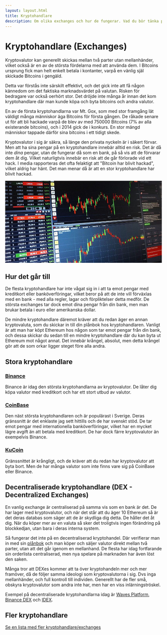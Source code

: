 ```yaml
---
layout: layout.html
title: Kryptohandlare
description: Om olika exchanges och hur de fungerar. Vad du bör tänka på, och riskerna med att lämna sina tillgångar på hos en exchange.
---
```


# Kryptohandlare (Exchanges)

Kryptovalutor kan generellt skickas mellan två parter utan mellanhänder, vilket också är en av de största fördelarna med att använda dem. I Bitcoins ursprung fick man helt enkelt betala i kontanter, varpå en vänlig själ skickade Bitcoins i gengäld.

Detta var förstås inte särskilt effektivt, och det gick inte att få någon kännedom om det faktiska marknadsvärdet på valutan. Risken för bedragare var också oerhört stor. Det dröjde inte många år innan det kom kryptohandlare där man kunde köpa och byta bitcoins och andra valutor.

En av de första kryptohandlarna var Mt. Gox, som med stor framgång lät väldigt många människor äga Bitcoins för första gången. De råkade senare ut för att bli hackade varpå de blev av med 750000 Bitcoins (7% av alla existerande bitcoins), och i 2014 gick de i konkurs. En stor mängd människor tappade därför sina bitcoins i ett tidigt skede.

Kryptovalutor i sig är säkra, så länge den privata nyckeln är i säkert förvar. Men att ha sina pengar på en kryptohandlare innebär alltid en risk. Det är då inte _dina_ pengar, utan de fungerar då som en bank, på så vis att de förvarar dem åt dig. Vilket naturligtvis innebär en risk att de går förlorade vid ett hack. I media rapporteras det ofta felaktigt att "Bitcoin har blivit hackad", vilket aldrig har hänt. Det man menar då är att en stor kryptohandlare har blivit hackad.

![Kryptohandel](../img/exchange.jpg 'Kryptohandel')

## Hur det går till

De flesta kryptohandlare har inte vågat sig in i att ta emot pengar med kreditkort eller banköverföringar, vilket beror på att de inte vill förväxlas med en bank - med alla regler, lagar och förpliktelser detta medför. De största exchanges tar dock emot dina pengar från din bank, men man brukar betala i euro eller amerikanska dollar.

De mindre kryptohandlare däremot kräver att du redan äger en annan kryptovaluta, som du skickar in till din plånbok hos kryptohandlaren. Vanligt är att man har köpt Ethereum hos någon som tar emot pengar från din bank, och dessa skickar du sedan till en mindre kryptohandlare där du kan byta ut Ethereum mot något annat. Det innebär krångel, absolut, men detta krångel gör att de som orkar ligger steget före alla andra.

## Stora kryptohandlare

### [Binance](https://www.binance.com/)

Binance är idag den största kryptohandlarna av kryptovalutor. De låter dig köpa valutor med kreditkort och har ett stort utbud av valutor.

### [CoinBase](https://www.coinbase.com/)

Den näst största kryptohandlaren och är populärast i Sverige. Deras gränssnitt är det enklaste jag sett hittills och de har svenskt stöd. De tar emot pengar med internationella banköverföringar, vilket har en mycket lägre avgift än att betala med kreditkort. De har dock färre kryptovalutor än exempelvis Binance.

### [KuCoin](https://www.kucoin.com/)

Gränssnittet är krångligt, och de kräver att du redan har kryptovalutor att byta bort. Men de har många valutor som inte finns vare sig på CoinBase eller Binance.

## Decentraliserade kryptohandlare (DEX - Decentralized Exchanges)

En vanlig exchange är centraliserad på samma vis som en bank är det. De har lager med kryptovalutor, och när det står att du äger 10 Ethereum så är det deras databas som säger att de är skydliga dig detta. De håller det åt dig. När du köper mer av en valuta så sker det troligtvis ingen förändring på blockkedjan, utan bara i deras interna system.

Så fungerar det inte på en decentraliserad kryptohandel. Där verifierar man in med sin [plånbok](../planbocker.md) och man köper och säljer valutor direkt mellan två parter, utan att det går igenom en mellanhand. De flesta har idag fortfarande sin orderlista centraliserad, men nya spelare på marknaden har även löst den saken.

Många tror att DEXes kommer att ta över kryptohandeln mer och mer framöver, då de följer samma ideologi som kryptovalutorna i sig. Dvs inga mellanhänder, och full kontroll till individen. Generellt har de fler små, obskyra kryptovalutor som andra inte har, men har en viss inlärningströskel.

Exempel på decentraliserade kryptohandlarna idag är [Waves Platform](https://dex.wavesplatform.com/), [Binance DEX](https://www.binance.org/en/trade) och [IDEX](https://idex.market).

## Fler kryptohandlare

[Se en lista med fler kryptohandlare/exchanges](https://www.coingecko.com/en/exchanges)
